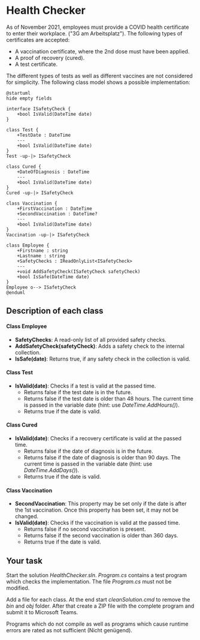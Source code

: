 # Health Checker

As of November 2021, employees must provide a COVID health certificate to enter their workplace.
("3G am Arbeitsplatz"). The following types of certificates are accepted:
- A vaccination certificate, where the 2nd dose must have been applied.
- A proof of recovery (cured).
- A test certificate.

The different types of tests as well as different vaccines are not considered for simplicity. The following class model shows a possible implementation:

```plantuml
@startuml
hide empty fields

interface ISafetyCheck {
    +bool IsValid(DateTime date)
}

class Test {
    +TestDate : DateTime
    ---
    +bool IsValid(DateTime date)
}
Test -up-|> ISafetyCheck

class Cured {
    +DateOfDiagnosis : DateTime
    ---
    +bool IsValid(DateTime date)
}
Cured -up-|> ISafetyCheck

class Vaccination {
    +FirstVaccination : DateTime
    +SecondVaccination : DateTime?
    ---
    +bool IsValid(DateTime date)
}
Vaccination -up-|> ISafetyCheck

class Employee {
    +Firstname : string
    +Lastname : string
    +SafetyChecks : IReadOnlyList<ISafetyCheck>
    ---
    +void AddSafetyCheck(ISafetyCheck safetyCheck)
    +bool IsSafe(DateTime date)
}
Employee o--> ISafetyCheck
@enduml
```

## Description of each class

#### Class Employee

- **SafetyChecks**: A read-only list of all provided safety checks.
- **AddSafetyCheck(safetyCheck)**: Adds a safety check to the internal collection.
- **IsSafe(date)**: Returns true, if any safety check in the collection is valid.

#### Class Test

- **IsValid(date)**: Checks if a test is valid at the passed time.
  - Returns false if the test date is in the future.
  - Returns false if the test date is older than 48 hours. The current time is 
    passed in the variable date (hint: use *DateTime.AddHours()*).
  - Returns true if the date is valid.

#### Class Cured

- **IsValid(date)**: Checks if a recovery certificate is valid at the passed time.
  - Returns false if the date of diagnosis is in the future.
  - Returns false if the date of diagnosis is older than 90 days. The current time 
    is passed in the variable date (hint: use *DateTime.AddDays()*).
  - Returns true if the date is valid.

#### Class Vaccination

- **SecondVaccination**: This property may be set only if the date is after the 
  1st vaccination. Once this property has been set, it may not be changed.
- **IsValid(date)**: Checks if the vaccination is valid at the passed time.
  - Returns false if no second vaccination is present.
  - Returns false if the second vaccination is older than 360 days.
  - Returns true if the date is valid.


## Your task

Start the solution *HealthChecker.sln*. *Program.cs* contains a test program which 
checks the implementation. The file *Program.cs* must not be modified.

Add a file for each class. At the end start *cleanSolution.cmd* to remove the
*bin* and *obj* folder. After that create a ZIP file with the complete program 
and submit it to Microsoft Teams.

Programs which do not compile as well as programs which cause runtime errors are rated as not sufficient (Nicht genügend).

